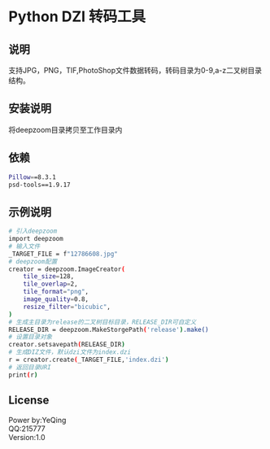 # Python DZI 转码工具

## 说明

支持JPG，PNG，TIF,PhotoShop文件数据转码，转码目录为0-9,a-z二叉树目录结构。

## 安装说明
将deepzoom目录拷贝至工作目录内


## 依赖
```bash
Pillow==8.3.1  
psd-tools==1.9.17
```

## 示例说明

```bash
# 引入deepzoom
import deepzoom
# 输入文件
_TARGET_FILE = f"12786608.jpg"
# deepzoom配置
creator = deepzoom.ImageCreator(
    tile_size=128,
    tile_overlap=2,
    tile_format="png",
    image_quality=0.8,
    resize_filter="bicubic",
)
# 生成主目录为release的二叉树目标目录，RELEASE_DIR可自定义
RELEASE_DIR = deepzoom.MakeStorgePath('release').make()
# 设置目录对象
creator.setsavepath(RELEASE_DIR)
# 生成DIZ文件，默认dzi文件为index.dzi
r = creator.create(_TARGET_FILE,'index.dzi')
# 返回目录URI
print(r)
```

## License

Power by:YeQing  
QQ:215777  
Version:1.0
